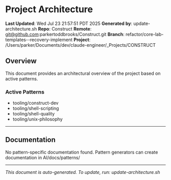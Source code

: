 # Project Architecture

**Last Updated**: Wed Jul 23 21:57:51 PDT 2025
**Generated by**: update-architecture.sh
**Repo**: Construct
**Remote**: git@github.com:parkertoddbrooks/Construct.git
**Branch**: refactor/core-lab-templates--recovery-implement
**Project**: /Users/parker/Documents/dev/claude-engineer/_Projects/CONSTRUCT

## Overview

This document provides an architectural overview of the project based on active patterns.

### Active Patterns

- tooling/construct-dev
- tooling/shell-scripting
- tooling/shell-quality
- tooling/unix-philosophy

---


## Documentation

No pattern-specific documentation found.
Pattern generators can create documentation in AI/docs/patterns/

---

*This document is auto-generated. To update, run: update-architecture.sh*
